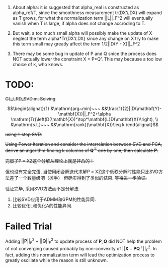1. About alpha: it is suggested that alpha_real is constructed as alpha_ref/T, since the smoothness
measurement tr(DX'*L*DX) will expand as T grows, for what the normalization term ||L||_F^2
will eventually vanish when T is large, if alpha does not change accroding to T.

2. But wait, a too much small alpha will possibly make the update of X neglect the term alpha*Tr{DX'*L*DX}
since any change on X try to make this term small may greatly affect the term 1/2||D(Y - X)||_F^2

3. There may be some bug in update of P and Q snice the process does NOT actually 
lower the constraint X = P*Q'. This may because a too low choice of k, who knows.

# TODO:
~~GL_LRD_SVD.m, Solving~~
```math
\begin{alignat}{1}
  &\mathrm{arg~min}~~~ &&\frac{1}{2}||D(\mathbf{Y}-\mathbf{X})||_F^2+\alpha \mathrm{Tr}\left(D(\mathbf{X})^\top*\mathbf{L}D(\mathbf{X})\right), \\
  &\mathrm{s.t.}~~~ &&\mathrm{rank}(\mathbf{X})\leq k
\end{alignat}
```
~~using 1-step SVD.~~

~~Using Power Iteration and consider the interrelation between SVD and PCA, derive an algorithm finding k columns of $\mathbf{Q}^\top$ one by one, then calculate $\mathbf{P}$.~~

~~完蛋了P = XZ这个分解从理论上就是非凸的！~~

但也没有完全完蛋, 当使用闭合解迭代求解P = XZ这个低秩分解时性能只比SVD方法差了一个数量级吧（摊手） 但确实得到了类似的结果. ~~等待进一步验证.~~

验证完毕, 采用SVD方法而不是分解法.

1. 比较SVD应用于ADMM和GPM的性能异同.
2. 比较优化L和优化A的性能异同.
# Failed Trial
Adding $||\mathbf{P}||_F^2+||\mathbf{Q}||_F^2$ to update process of $\mathbf{P}, \mathbf{Q}$ did NOT help the problem of not converging caused probably by non-convexity of $||\mathbf{X}-\mathbf{P}\mathbf{Q}^\top||_F^2$. In fact, adding this normalization term will lead the optimization process to greatly oscillate while the reason is still unknown.
